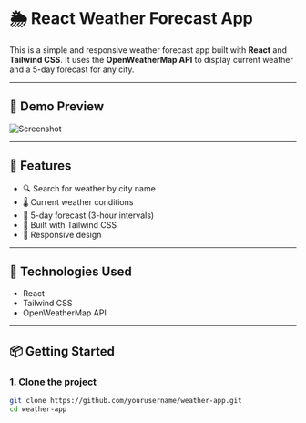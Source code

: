 # 🌦️ React Weather Forecast App

This is a simple and responsive weather forecast app built with **React** and **Tailwind CSS**. It uses the **OpenWeatherMap API** to display current weather and a 5-day forecast for any city.

---

## 📸 Demo Preview

![Screenshot](https://via.placeholder.com/800x400.png?text=Weather+App+UI)

---

## 🚀 Features

- 🔍 Search for weather by city name
- 🌡 Current weather conditions
- 📆 5-day forecast (3-hour intervals)
- 💅 Built with Tailwind CSS
- 📱 Responsive design

---

## 🧰 Technologies Used

- React
- Tailwind CSS
- OpenWeatherMap API

---

## 📦 Getting Started

### 1. Clone the project

```bash
git clone https://github.com/yourusername/weather-app.git
cd weather-app
